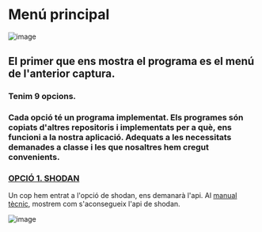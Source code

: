 # Menú principal

![image](https://user-images.githubusercontent.com/80519737/168886136-94428470-35a7-4236-b98d-2fc23bf786df.png)

## El primer que ens mostra el programa es el menú de l'anterior captura.

### Tenim 9 opcions.

### Cada opció té un programa implementat. Els programes són copiats d'altres repositoris i implementats per a què, ens funcioni a la nostra aplicació. Adequats a les necessitats demanades a classe i les que nosaltres hem cregut convenients.

### [OPCIÓ 1. SHODAN](https://2asix-2021-22.github.io/ProjecteJSD/shodan)


Un cop hem entrat a l'opció de shodan, ens demanarà l'api. Al [manual tècnic](https://github.com/2ASIX-2021-22/ProjecteJSD/wiki/07.-Shodan), mostrem com s'aconsegueix l'api de shodan.

![image](https://user-images.githubusercontent.com/80519737/168890367-c2372262-65f0-4f35-b7c2-6b9d0e3e3c2c.png)



